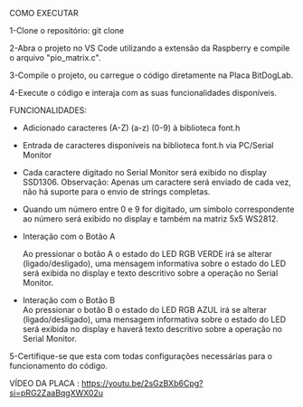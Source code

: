 COMO EXECUTAR

1-Clone o repositório: git clone

2-Abra o projeto no VS Code utilizando a extensão da Raspberry e compile o arquivo "pio_matrix.c".

3-Compile o projeto, ou carregue o código diretamente na Placa BitDogLab.

4-Execute o código e interaja com as suas funcionalidades disponíveis.

FUNCIONALIDADES:

  - Adicionado caracteres (A-Z) (a-z) (0-9) à biblioteca font.h 

  - Entrada de caracteres disponíveis na biblioteca font.h via PC/Serial Monitor   

  - Cada caractere digitado no Serial Monitor será exibido no display SSD1306. 
Observação: Apenas um caractere será enviado de cada vez, não há suporte para o 
envio de strings completas. 

  - Quando um número entre 0 e 9 for digitado, um símbolo correspondente ao número 
será exibido no display e também na matriz 5x5 WS2812.

  - Interação com o Botão A  

    Ao pressionar o botão A o estado do LED RGB VERDE irá se alterar (ligado/desligado),
    uma mensagem informativa sobre o estado do LED será exibida no display
    e texto descritivo sobre a operação no Serial Monitor.

  - Interação com o Botão B  
    Ao pressionar o botão B o estado do LED RGB AZUL irá se alterar (ligado/desligado), 
    uma mensagem informativa sobre o estado do LED será exibida no display e
    haverá texto descritivo sobre a operação no Serial Monitor.  

5-Certifique-se que esta com todas configurações necessárias para o funcionamento do código.

VÍDEO DA PLACA : https://youtu.be/2sGzBXb6Cpg?si=pRG2ZaaBqgXWX02u
